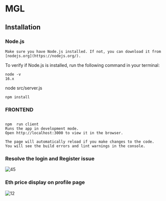 # MGL

## Installation

### Node.js
```
Make sure you have Node.js installed. If not, you can download it from [nodejs.org](https://nodejs.org/).
```
To verify if Node.js is installed, run the following command in your terminal:

```
node -v
16.x
```

node src/server.js
```
npm install
```
### FRONTEND
```

npm  run client
Runs the app in development mode.
Open http://localhost:3000 to view it in the browser.

The page will automatically reload if you make changes to the code.
You will see the build errors and lint warnings in the console.
```

### Resolve the login and Register issue

![45](https://github.com/ckanyemba/mglcoin-solution/assets/95967301/22521ab4-6a9d-42c8-aa64-93ddd5824619)












### Eth price display on profile page

![12](https://github.com/ckanyemba/mglcoin-solution/assets/95967301/38027b24-6cb4-4ed2-9f69-acd1bccdd20a)
